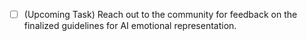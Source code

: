 - [ ] (Upcoming Task) Reach out to the community for feedback on the finalized guidelines for AI emotional representation.